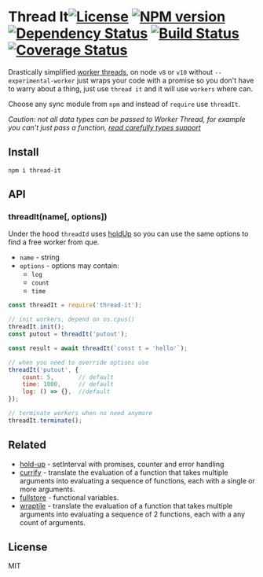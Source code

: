 # Thread It[![License][LicenseIMGURL]][LicenseURL] [![NPM version][NPMIMGURL]][NPMURL] [![Dependency Status][DependencyStatusIMGURL]][DependencyStatusURL] [![Build Status][BuildStatusIMGURL]][BuildStatusURL] [![Coverage Status][CoverageIMGURL]][CoverageURL]

Drastically simplified [worker threads](https://nodejs.org/dist/latest-v12.x/docs/api/worker_threads.html), on node `v8` or `v10` without `--experimental-worker` just
wraps your code with a promise so you don't have to warry about a thing, just use `thread it` and it will use `workers` where can.

Choose any sync module from `npm` and instead of `require` use `threadIt`.

*Caution: not all data types can be passed to Worker Thread, for example you can't just pass a function, [read carefully types support](https://nodejs.org/dist/latest-v12.x/docs/api/worker_threads.html#worker_threads_port_postmessage_value_transferlist)*

## Install

`npm i thread-it`

## API

### threadIt(name[, options])

Under the hood `threadId` uses [holdUp](https://github.com/coderaiser/hold-up) so you can use the same options to find a free worker from que.

- `name` - string
- `options` - options may contain:
  - `log`
  - `count`
  - `time`

```js
const threadIt = require('thread-it');

// init workers, depend on os.cpus()
threadIt.init();
const putout = threadIt('putout');

const result = await threadIt(`const t = 'hello'`);

// when you need to override options use
threadIt('putout', {
    count: 5,       // default
    time: 1000,     // default
    log: () => {},  //default
});

// terminate workers when no need anymore
threadIt.terminate();
```

## Related

- [hold-up](https://github.com/iocmd/hold-up "Hold Up") - setInterval with promises, counter and error handling
- [currify](https://github.com/coderaiser/currify "currify") - translate the evaluation of a function that takes multiple arguments into evaluating a sequence of functions, each with a single or more arguments.
- [fullstore](https://github.com/coderaiser/fullstore "fullstore") - functional variables.
- [wraptile](https://github.com/coderaiser/wraptile "wraptile") - translate the evaluation of a function that takes multiple arguments into evaluating a sequence of 2 functions, each with a any count of arguments.

## License

MIT

[NPMIMGURL]:                https://img.shields.io/npm/v/thread-it.svg?style=flat
[BuildStatusIMGURL]:        https://travis-ci.com/coderaiser/node-thread-it.svg?branch=master
[DependencyStatusIMGURL]:   https://img.shields.io/david/coderaiser/node-thread-it.svg?style=flat
[LicenseIMGURL]:            https://img.shields.io/badge/license-MIT-317BF9.svg?style=flat
[NPMURL]:                   https://npmjs.org/package/thread-it "npm"
[BuildStatusURL]:           https://travis-ci.com/coderaiser/node-thread-it  "Build Status"
[DependencyStatusURL]:      https://david-dm.org/coderaiser/node-thread-it "Dependency Status"
[LicenseURL]:               https://tldrlegal.com/license/mit-license "MIT License"

[CoverageURL]:              https://coveralls.io/github/coderaiser/node-thread-it?branch=master
[CoverageIMGURL]:           https://coveralls.io/repos/coderaiser/node-thread-it/badge.svg?branch=master&service=github
